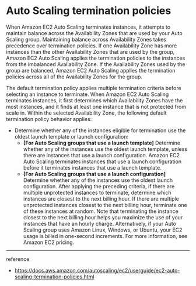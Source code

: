# Auto Scaling termination policies

When Amazon EC2 Auto Scaling terminates instances, it attempts to maintain balance across the Availability Zones that are used by your Auto Scaling group. Maintaining balance across Availability Zones takes precedence over termination policies. If one Availability Zone has more instances than the other Availability Zones that are used by the group, Amazon EC2 Auto Scaling applies the termination policies to the instances from the imbalanced Availability Zone. If the Availability Zones used by the group are balanced, Amazon EC2 Auto Scaling applies the termination policies across all of the Availability Zones for the group.

The default termination policy applies multiple termination criteria before selecting an instance to terminate. When Amazon EC2 Auto Scaling terminates instances, it first determines which Availability Zones have the most instances, and it finds at least one instance that is not protected from scale in. Within the selected Availability Zone, the following default termination policy behavior applies:

- Determine whether any of the instances eligible for termination use the oldest launch template or launch configuration:
    - **[For Auto Scaling groups that use a launch template]**
        Determine whether any of the instances use the oldest launch template, unless there are instances that use a launch configuration. Amazon EC2 Auto Scaling terminates instances that use a launch configuration before it terminates instances that use a launch template.
    - **[For Auto Scaling groups that use a launch configuration]**
        Determine whether any of the instances use the oldest launch configuration.
        After applying the preceding criteria, if there are multiple unprotected instances to terminate, determine which instances are closest to the next billing hour. If there are multiple unprotected instances closest to the next billing hour, terminate one of these instances at random.
        Note that terminating the instance closest to the next billing hour helps you maximize the use of your instances that have an hourly charge. Alternatively, if your Auto Scaling group uses Amazon Linux, Windows, or Ubuntu, your EC2 usage is billed in one-second increments. For more information, see Amazon EC2 pricing.

---
reference
- https://docs.aws.amazon.com/autoscaling/ec2/userguide/ec2-auto-scaling-termination-policies.html

